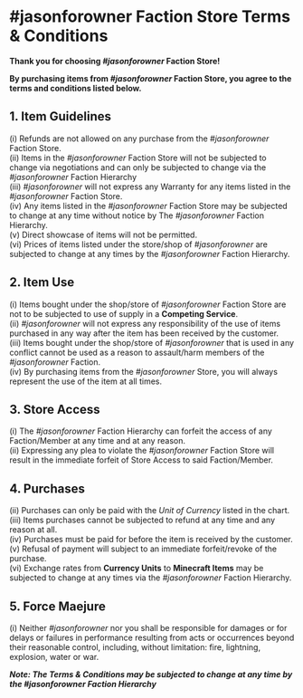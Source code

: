 <!-- thanks tim! -->

# #jasonforowner Faction Store Terms & Conditions

**Thank you for choosing *#jasonforowner* Faction Store!**

**By purchasing items from *#jasonforowner* Faction Store, you agree to the terms and conditions listed below.**

## 1. Item Guidelines

(i)   Refunds are not allowed on any purchase from the *#jasonforowner* Faction Store.<br/>
(ii)  Items in the *#jasonforowner* Faction Store will not be subjected to change via negotiations and can only be subjected to change via the *#jasonforowner* Faction Hierarchy<br/>
(iii) *#jasonforowner* will not express any Warranty for any items listed in the *#jasonforowner* Faction Store.<br/>
(iv)  Any items listed in the *#jasonforowner* Faction Store may be subjected to change at any time without notice by The *#jasonforowner* Faction Hierarchy.<br/>
(v)   Direct showcase of items will not be permitted.<br/>
(vi)  Prices of items listed under the store/shop of *#jasonforowner* are subjected to change at any times by the *#jasonforowner* Faction Hierarchy.<br/>

## 2. Item Use

(i)   Items bought under the shop/store of *#jasonforowner* Faction Store are not to be subjected to use of supply in a **Competing Service**.<br/>
(ii)  *#jasonforowner* will not express any responsibility of the use of items purchased in any way after the item has been received by the customer.<br/>
(iii) Items bought under the shop/store of *#jasonforowner* that is used in any conflict cannot be used as a reason to assault/harm members of the *#jasonforowner* Faction.<br/>
(iv)  By purchasing items from the *#jasonforowner* Store, you will always represent the use of the item at all times.<br/>

## 3. Store Access

(i)   The *#jasonforowner* Faction Hierarchy can forfeit the access of any Faction/Member at any time and at any reason.<br/>
(ii)  Expressing any plea to violate the *#jasonforowner* Faction Store will result in the immediate forfeit of Store Access to said Faction/Member.<br/>

## 4. Purchases


(ii)  Purchases can only be paid with the *Unit of Currency* listed in the chart.<br/>
(iii) Items purchases cannot be subjected to refund at any time and any reason at all.<br/>
(iv)  Purchases must be paid for before the item is received by the customer.<br/>
(v)   Refusal of payment will subject to an immediate forfeit/revoke of the purchase.<br/>
(vi)  Exchange rates from **Currency Units** to **Minecraft Items** may be subjected to change at any times via the *#jasonforowner* Faction Hierarchy.

## 5. Force Maejure 

(i)   Neither *#jasonforowner* nor you shall be responsible for damages or for delays or failures in performance resulting from acts or occurrences beyond their reasonable control, including, without limitation: fire, lightning, explosion, water or war.<br/>

***Note: The Terms & Conditions may be subjected to change at any time by the #jasonforowner Faction Hierarchy***